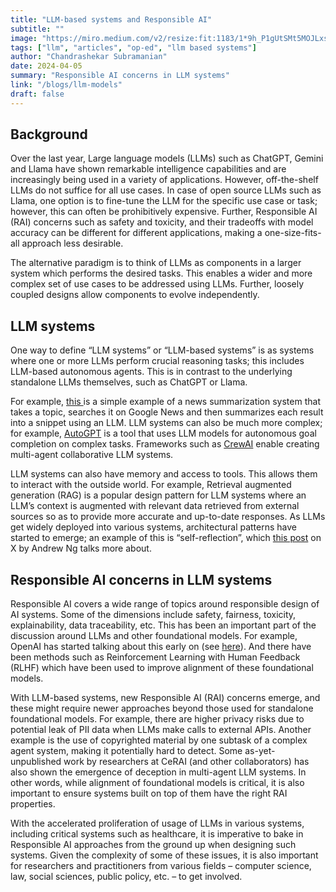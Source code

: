 ```yaml
---
title: "LLM-based systems and Responsible AI"
subtitle: "" 
image: "https://miro.medium.com/v2/resize:fit:1183/1*9h_P1gUtSMt5MOJLxs3rUQ.jpeg"
tags: ["llm", "articles", "op-ed", "llm based systems"]
author: "Chandrashekar Subramanian"
date: 2024-04-05
summary: "Responsible AI concerns in LLM systems"
link: "/blogs/llm-models"
draft: false
---
```


<h2>Background</h2>

Over the last year, Large language models (LLMs) such as ChatGPT, Gemini and Llama have shown remarkable intelligence capabilities and are increasingly being used in a variety of applications. However, off-the-shelf LLMs do not suffice for all use cases. In case of open source LLMs such as Llama, one option is to fine-tune the LLM for the specific use case or task; however, this can often be prohibitively expensive. Further, Responsible AI (RAI) concerns such as safety and toxicity, and their tradeoffs with model accuracy can be different for different applications, making a one-size-fits-all approach less desirable.

The alternative paradigm is to think of LLMs as components in a larger system which performs the desired tasks. This enables a wider and more complex set of use cases to be addressed using LLMs. Further, loosely coupled designs allow components to evolve independently.

<h2>LLM systems</h2>

One way to define “LLM systems” or “LLM-based systems” is as systems where one or more LLMs perform crucial reasoning tasks; this includes LLM-based autonomous agents. This is in contrast to the underlying standalone LLMs themselves, such as ChatGPT or Llama. 

For example, <a href="https://github.com/alphasecio/langchain-examples/tree/main/news-summary"> this </a> is a simple example of a news summarization system that takes a topic, searches it on Google News and then summarizes each result into a snippet using an LLM.  LLM systems can also be much more complex; for example, <a href="https://github.com/Significant-Gravitas/AutoGPT">AutoGPT</a> is a tool that uses LLM models for autonomous goal completion on complex tasks. Frameworks such as <a href="https://www.crewai.io/">CrewAI</a> enable creating multi-agent collaborative LLM systems. 

LLM systems can also have memory and access to tools. This allows them to interact with the outside world. For example, Retrieval augmented generation (RAG) is a popular design pattern for LLM systems where an LLM’s context is augmented with relevant data retrieved from external sources so as to provide more accurate and up-to-date responses. As LLMs get widely deployed into various systems, architectural patterns have started to emerge; an example of this is “self-reflection”, which <a href="https://twitter.com/AndrewYNg/status/1773393357022298617?t=JZr6uVJj4QtOWV3ZKBgdig&s=19">this post</a> on X by Andrew Ng talks more about. 

<h2>Responsible AI concerns in LLM systems</h2>

Responsible AI covers a wide range of topics around responsible design of AI systems. Some of the dimensions include safety, fairness, toxicity, explainability, data traceability, etc. This has been an important part of the discussion around LLMs and other foundational models. For example, OpenAI has started talking about this early on (see <a href="https://openai.com/blog/our-approach-to-alignment-research">here</a>). And there have been methods such as Reinforcement Learning with Human Feedback (RLHF) which have been used to improve alignment of these foundational models.

With LLM-based systems, new Responsible AI (RAI) concerns emerge, and these might require newer approaches beyond those used for standalone foundational models. For example, there are higher privacy risks due to potential leak of PII data when LLMs make calls to external APIs. Another example is the use of copyrighted material by one subtask of a complex agent system, making it potentially hard to detect. Some as-yet-unpublished work by researchers at CeRAI (and other collaborators) has also shown the emergence of deception in multi-agent LLM systems. In other words, while alignment of foundational models is critical, it is also important to ensure systems built on top of them have the right RAI properties. 

With the accelerated proliferation of usage of LLMs in various systems, including critical systems such as healthcare, it is imperative to bake in Responsible AI approaches from the ground up when designing such systems. Given the complexity of some of these issues, it is also important for researchers and practitioners from various fields – computer science, law, social sciences, public policy, etc. – to get involved. 
